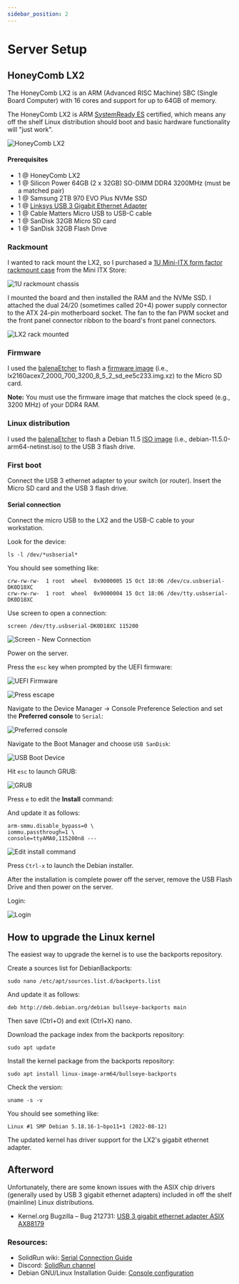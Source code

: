 ```yaml
---
sidebar_position: 2
---
```


# Server Setup

## HoneyComb LX2

The HoneyComb LX2 is an ARM (Advanced RISC Machine) SBC (Single Board Computer) with 16 cores and support for up to 64GB of memory.

The HoneyComb LX2 is ARM <a href="https://developer.arm.com/Architectures/Arm%20SystemReady%20ES" target="_blank">SystemReady ES</a> certified, which means any off the shelf Linux distribution should boot and basic hardware functionality will "just work".

<p align="center">

![HoneyComb LX2](img/honeycomb-lx2.png)

</p>

#### Prerequisites
- 1 @ HoneyComb LX2
- 1 @ Silicon Power 64GB (2 x 32GB) SO-DIMM DDR4 3200MHz (must be a matched pair)
- 1 @ Samsung 2TB 970 EVO Plus NVMe SSD
- 1 @ <a href="https://www.linksys.com/support-product?sku=USB3GIG" target="_blank">Linksys USB 3 Gigabit Ethernet Adapter</a>
- 1 @ Cable Matters Micro USB to USB-C cable
- 1 @ SanDisk 32GB Micro SD card
- 1 @ SanDisk 32GB Flash Drive

### Rackmount

I wanted to rack mount the LX2, so I purchased a <a href="https://www.mini-itx.com/store/category?type=case&rack=1&volume=over-0&drive-bays=over-0&sortby=price&page=1" target="_blank">1U Mini-ITX form factor rackmount case</a> from the Mini ITX Store:

![1U rackmount chassis](img/1u-rackmount-chassis.png)

I mounted the board and then installed the RAM and the NVMe SSD. I attached the dual 24/20 (sometimes called 20+4) power supply connector to the ATX 24-pin motherboard socket. The fan to the fan PWM socket and the front panel connector ribbon to the board's front panel connectors.

![LX2 rack mounted](img/lx2-fixed-1.png)

### Firmware

I used the <a href="https://www.balena.io/etcher/" target="_blank">balenaEtcher</a> to flash a <a href="https://images.solid-run.com/LX2k/lx2160a_uefi" target="_blank">firmware image</a> (i.e., lx2160acex7_2000_700_3200_8_5_2_sd_ee5c233.img.xz) to the Micro SD card.

**Note:** You must use the firmware image that matches the clock speed (e.g., 3200 MHz) of your DDR4 RAM.

### Linux distribution

I used the <a href="https://www.balena.io/etcher/" target="_blank">balenaEtcher</a> to flash a Debian 11.5 <a href="https://cdimage.debian.org/debian-cd/current/arm64/iso-cd/" target="_blank">ISO image</a> (i.e., debian-11.5.0-arm64-netinst.iso) to the USB 3 flash drive.

### First boot

Connect the USB 3 ethernet adapter to your switch (or router). Insert the Micro SD card and the USB 3 flash drive.

#### Serial connection

Connect the micro USB to the LX2 and the USB-C cable to your workstation.

Look for the device:

```
ls -l /dev/*usbserial*
```

You should see something like:

```
crw-rw-rw-  1 root  wheel  0x9000005 15 Oct 18:06 /dev/cu.usbserial-DK0D18XC
crw-rw-rw-  1 root  wheel  0x9000004 15 Oct 18:06 /dev/tty.usbserial-DK0D18XC
```

Use screen to open a connection:

```
screen /dev/tty.usbserial-DK0D18XC 115200
```

![Screen - New Connection](img/screen.png)

Power on the server.

Press the `esc` key when prompted by the UEFI firmware:

![UEFI Firmware](img/uefi-firmware-1.png)

![Press escape](img/press-escape.png)

Navigate to the Device Manager -> Console Preference Selection and set the **Preferred console** to `Serial`:

![Preferred console](img/preferred-console.png)

Navigate to the Boot Manager and choose `USB SanDisk`:

![USB Boot Device](img/usb-boot-device.png)

Hit `esc` to launch GRUB:

![GRUB](img/grud.png)

Press `e` to edit the **Install** command:

And update it as follows:

```
arm-smmu.disable_bypass=0 \
iommu.passthrough=1 \
console=ttyAMA0,115200n8 ---
```

![Edit install command](img/edit-install-command.png)

Press `Ctrl-x` to launch the Debian installer.

After the installation is complete power off the server, remove the USB Flash Drive and then power on the server.

Login:

![Login](img/login.png)

## How to upgrade the Linux kernel

The easiest way to upgrade the kernel is to use the backports repository.

Create a sources list for DebianBackports:

```
sudo nano /etc/apt/sources.list.d/backports.list
```

And update it as follows:

```
deb http://deb.debian.org/debian bullseye-backports main
```

Then save (Ctrl+O) and exit (Ctrl+X) nano.

Download the package index from the backports repository:

```
sudo apt update
```

Install the kernel package from the backports repository:

```
sudo apt install linux-image-arm64/bullseye-backports
```

Check the version:

```
uname -s -v
```

You should see something like:

```
Linux #1 SMP Debian 5.18.16-1~bpo11+1 (2022-08-12)
```

The updated kernel has driver support for the LX2's gigabit ethernet adapter.

## Afterword

Unfortunately, there are some known issues with the ASIX chip drivers (generally used by USB 3 gigabit ethernet adapters) included in off the shelf (mainline) Linux distributions.

* Kernel.org Bugzilla – Bug 212731: [USB 3 gigabit ethernet adapter ASIX AX88179](https://bugzilla.kernel.org/show_bug.cgi?id=212731)

### Resources:
* SolidRun wiki: [Serial Connection Guide](https://solidrun.atlassian.net/wiki/spaces/developer/pages/287801409/Serial+Connection)
* Discord: [SolidRun channel](https://discord.com/channels/620838168794497044/665456384971767818)
* Debian GNU/Linux Installation Guide: [Console configuration](https://www.debian.org/releases/stable/arm64/ch05s01.en.html#arm64-console-setup)
